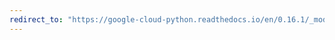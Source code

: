 ```yaml
---
redirect_to: "https://google-cloud-python.readthedocs.io/en/0.16.1/_modules/gcloud/datastore/connection.html"
---
```

